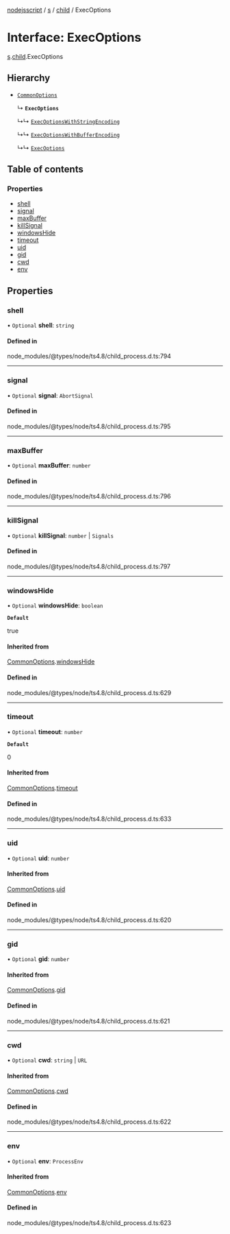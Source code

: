 [nodejsscript](../README.md) / [s](../modules/s.md) / [child](../modules/s.child.md) / ExecOptions

# Interface: ExecOptions

[s](../modules/s.md).[child](../modules/s.child.md).ExecOptions

## Hierarchy

- [`CommonOptions`](s.child.CommonOptions.md)

  ↳ **`ExecOptions`**

  ↳↳ [`ExecOptionsWithStringEncoding`](s.child.ExecOptionsWithStringEncoding.md)

  ↳↳ [`ExecOptionsWithBufferEncoding`](s.child.ExecOptionsWithBufferEncoding.md)

  ↳↳ [`ExecOptions`](s.ExecOptions.md)

## Table of contents

### Properties

- [shell](s.child.ExecOptions.md#shell)
- [signal](s.child.ExecOptions.md#signal)
- [maxBuffer](s.child.ExecOptions.md#maxbuffer)
- [killSignal](s.child.ExecOptions.md#killsignal)
- [windowsHide](s.child.ExecOptions.md#windowshide)
- [timeout](s.child.ExecOptions.md#timeout)
- [uid](s.child.ExecOptions.md#uid)
- [gid](s.child.ExecOptions.md#gid)
- [cwd](s.child.ExecOptions.md#cwd)
- [env](s.child.ExecOptions.md#env)

## Properties

### shell

• `Optional` **shell**: `string`

#### Defined in

node_modules/@types/node/ts4.8/child_process.d.ts:794

___

### signal

• `Optional` **signal**: `AbortSignal`

#### Defined in

node_modules/@types/node/ts4.8/child_process.d.ts:795

___

### maxBuffer

• `Optional` **maxBuffer**: `number`

#### Defined in

node_modules/@types/node/ts4.8/child_process.d.ts:796

___

### killSignal

• `Optional` **killSignal**: `number` \| `Signals`

#### Defined in

node_modules/@types/node/ts4.8/child_process.d.ts:797

___

### windowsHide

• `Optional` **windowsHide**: `boolean`

**`Default`**

true

#### Inherited from

[CommonOptions](s.child.CommonOptions.md).[windowsHide](s.child.CommonOptions.md#windowshide)

#### Defined in

node_modules/@types/node/ts4.8/child_process.d.ts:629

___

### timeout

• `Optional` **timeout**: `number`

**`Default`**

0

#### Inherited from

[CommonOptions](s.child.CommonOptions.md).[timeout](s.child.CommonOptions.md#timeout)

#### Defined in

node_modules/@types/node/ts4.8/child_process.d.ts:633

___

### uid

• `Optional` **uid**: `number`

#### Inherited from

[CommonOptions](s.child.CommonOptions.md).[uid](s.child.CommonOptions.md#uid)

#### Defined in

node_modules/@types/node/ts4.8/child_process.d.ts:620

___

### gid

• `Optional` **gid**: `number`

#### Inherited from

[CommonOptions](s.child.CommonOptions.md).[gid](s.child.CommonOptions.md#gid)

#### Defined in

node_modules/@types/node/ts4.8/child_process.d.ts:621

___

### cwd

• `Optional` **cwd**: `string` \| `URL`

#### Inherited from

[CommonOptions](s.child.CommonOptions.md).[cwd](s.child.CommonOptions.md#cwd)

#### Defined in

node_modules/@types/node/ts4.8/child_process.d.ts:622

___

### env

• `Optional` **env**: `ProcessEnv`

#### Inherited from

[CommonOptions](s.child.CommonOptions.md).[env](s.child.CommonOptions.md#env)

#### Defined in

node_modules/@types/node/ts4.8/child_process.d.ts:623
